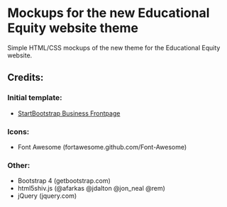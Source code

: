 # Mockups for the new Educational Equity website theme

Simple HTML/CSS mockups of the new theme for the Educational Equity website.


## Credits:

### Initial template:

* [StartBootstrap Business Frontpage](https://github.com/BlackrockDigital/startbootstrap-business-frontpage/)

### Icons:

* Font Awesome (fortawesome.github.com/Font-Awesome)

### Other:

* Bootstrap 4 (getbootstrap.com)
* html5shiv.js (@afarkas @jdalton @jon_neal @rem)
* jQuery (jquery.com)
